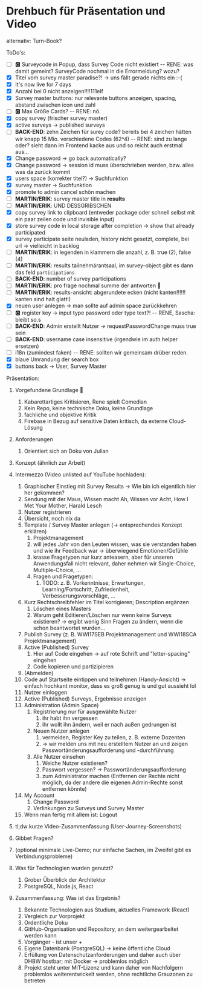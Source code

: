# Drehbuch für Präsentation und Video

alternativ: Turn-Book?

ToDo's:

* [ ] :o2: Surveycode in Popup, dass Survey Code nicht existiert -- RENE: was damit gemeint? SurveyCode nochmal in die Errormeldung? wozu?
* [x] Titel vom survey master paradise?! &rarr; uns fällt gerade nichts ein :-(
* [x] It's now live for 7 days
* [x] Anzahl bei 0 nicht anzeigen!!!!111elf
* [x] Survey master buttons: nur relevante buttons anzeigen, spacing, abstand zwischen icon und zahl
* [ ] :o2: Max Größe Cards? -- RENE: nö.
* [x] copy survey (frischer survey master)
* [x] active surveys &rarr; published surveys
* [ ] **BACK-END**: zehn Zeichen für surey code? bereits bei 4 zeichen hätten wir knapp 15 Mio. verschiedene Codes (62^4) -- RENE: sind zu lange oder? sieht dann im Frontend kacke aus und so reicht auch erstmal aus...
* [x] Change password &rarr; go back automatically?
* [x] Change password &rarr; session id muss überschrieben werden, bzw. alles was da zurück kommt
* [x] users space (korrekter titel?) &rarr; Suchfunktion
* [x] survey master &rarr; Suchfunktion
* [x] promote to admin cancel schön machen
* [ ] **MARTIN/ERIK**: survey master title in **results**
* [ ] **MARTIN/ERIK**: UND DESSGRIBSCHEN
* [x] copy survey link to clipboard (entweder package oder schnell selbst mit ein paar zeilen code und invisible input)
* [x] store survey code in local storage after completion &rarr; show that already participated
* [x] survey participate seite neuladen, history nicht gesetzt, complete, bei url &rarr; vielleicht in backlog
* [ ] **MARTIN/ERIK**: in legenden in klammern die anzahl, z. B. true (2), false (4)
* [ ] **MARTIN/ERIK**: results tailnehmärantsaal, im survey-object gibt es dann das feld `participations`
* [ ] **BACK-END**: number of survey participations
* [ ] **MARTIN/ERIK**: pro frage nochmal summe der antworten :poop:
* [ ] **MARTIN/ERIK**: results-ansicht: abgerundete ecken (nicht kanten!!!!!! kanten sind halt glatt!)
* [x] neuen user anlegen &rarr; man sollte auf admin space zurückkehren
* [ ] :o2: register key &rarr; input type password oder type text?! -- RENE, Sascha: bleibt so.s
* [ ] **BACK-END**: Admin erstellt Nutzer &rarr; requestPasswordChange muss true sein
* [ ] **BACK-END**: username case insensitive (irgendwie im auth helper ersetzen)
* [ ] i18n (zumindest faken) -- RENE: sollten wir gemeinsam drüber reden.
* [x] blaue Umrandung der search box
* [x] buttons back &rarr; User, Survey Master

Präsentation:

1. Vorgefundene Grundlage :poop:
   1. Kabarettartiges Kritisieren, Rene spielt Comedian
   2. Kein Repo, keine technische Doku, keine Grundlage
   3. fachliche und objektive Kritik
   4. Firebase in Bezug auf sensitive Daten kritisch, da externe Cloud-Lösung
2. Anforderungen
   1. Orientiert sich an Doku von Julian
3. Konzept (ähnlich zur Arbeit)

4. Intermezzo (Video unlisted auf YouTube hochladen):
   1. Graphischer Einstieg mit Survey Results &rarr; Wie bin ich eigentlich hier her gekommen?
   2. Sendung mit der Maus, Wissen macht Ah, Wissen vor Acht, How I Met Your Mother, Harald Lesch
   3. Nutzer registrieren
   4. Übersicht, noch nix da
   5. Template / Survey Master anlegen (&rarr; entsprechendes Konzept erklären)
      1. Projektmanagement
      2. will jedes Jahr von den Leuten wissen, was sie verstanden haben und wie ihr Feedback war &rarr; überwiegend Emotionen/Gefühle
      3. krasse Fragetypen nur kurz anteasern, aber für unseren Anwendungsfall nicht relevant, daher nehmen wir Single-Choice, Multiple-Choice, ...
      4. Fragen und Fragetypen:
         1. TODO: z. B. Vorkenntnisse, Erwartungen, Learning/Fortschritt, Zufriedenheit, Verbesserungsvorschläge, ...
   6. Kurz Rechtschreibfehler im Titel korrigieren; Description ergänzen
      1. Löschen eines Masters
      2. Warum geht Editieren/Löschen nur wenn keine Surveys existieren? &rarr; ergibt wenig Sinn Fragen zu ändern, wenn die schon beantwortet wurden...
   7. Publish Survey (z. B. WWI17SEB Projektmanagement und WWI18SCA Projektmanagement)
   8. Active (Published) Survey
      1. Hier auf Code eingehen &rarr; auf rote Schrift und "letter-spacing" eingehen
      2. Code kopieren und partizipieren
   9. (Abmelden)
   10. Code auf Startseite eintippen und teilnehmen (Handy-Ansicht) &rarr; einfach hochkant monitor, dass es groß genug is und gut aussieht lol
   11. Nutzer einloggen
   12. Active (Published) Surveys, Ergebnisse anzeigen
   13. Administration (Admin Space)
        1. Registrierung nur für ausgewählte Nutzer
           1. ihr habt ihn vergessen
           2. ihr wollt ihn ändern, weil er nach außen gedrungen ist
        2. Neuen Nutzer anlegen
           1. vermeiden, Register Key zu teilen, z. B. externe Dozenten
           2. &rarr; wir melden uns mit neu erstelltem Nutzer an und zeigen Passwortänderungsaufforderung und -durchführung
        3. Alle Nutzer einsehen
           1. Welche Nutzer existieren?
           2. Passwort vergessen? &rarr; Passwortänderungsaufforderung
           3. zum Administrator machen (Entfernen der Rechte nicht möglich, da der andere die eigenen Admin-Rechte sonst entfernen könnte)
   14. My Account
        1. Change Password
        2. Verlinkungen zu Surveys und Survey Master
   15. Wenn man fertig mit allem ist: Logout
5. tl;dw kurze Video-Zusammenfassung (User-Journey-Screenshots)
6. Gibbet Fragen?
7. (optional minimale Live-Demo; nur einfache Sachen, im Zweifel gibt es Verbindungsprobleme)
8. Was für Technologien wurden genutzt?
   1. Grober Überblick der Architektur
   2. PostgreSQL, Node.js, React
9. Zusammenfassung: Was ist das Ergebnis?
   1. Bekannte Technologien aus Studium, aktuelles Framework (React)
   2. Vergleich zur Vorprojekt
   3. Ordentliche Doku
   4. GitHub-Organisation und Repository, an dem weitergearbeitet werden kann
   5. Vorgänger - ist unser +
   6. Eigene Datenbank (PostgreSQL) &rarr; keine öffentliche Cloud
   7. Erfüllung von Datenschutzanforderungen und daher auch über DHBW hostbar; mit Docker &rarr; problemlos möglich
   8. Projekt steht unter MIT-Lizenz und kann daher von Nachfolgern problemlos weiterentwickelt werden, ohne rechtliche Grauzonen zu betreten
